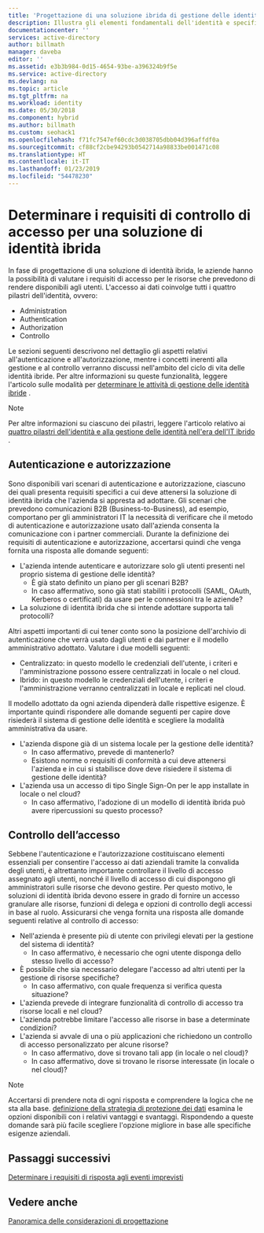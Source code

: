 ```yaml
---
title: 'Progettazione di una soluzione ibrida di gestione delle identità: requisiti di controllo degli accessi in Azure | Microsoft Docs'
description: Illustra gli elementi fondamentali dell'identità e specifica i requisiti di accesso alle risorse previsti per gli utenti in un ambiente ibrido.
documentationcenter: ''
services: active-directory
author: billmath
manager: daveba
editor: ''
ms.assetid: e3b3b984-0d15-4654-93be-a396324b9f5e
ms.service: active-directory
ms.devlang: na
ms.topic: article
ms.tgt_pltfrm: na
ms.workload: identity
ms.date: 05/30/2018
ms.component: hybrid
ms.author: billmath
ms.custom: seohack1
ms.openlocfilehash: f71fc7547ef60cdc3d038705dbb04d396affdf0a
ms.sourcegitcommit: cf88cf2cbe94293b0542714a98833be001471c08
ms.translationtype: HT
ms.contentlocale: it-IT
ms.lasthandoff: 01/23/2019
ms.locfileid: "54478230"
---
```

# <a name="determine-access-control-requirements-for-your-hybrid-identity-solution"></a>Determinare i requisiti di controllo di accesso per una soluzione di identità ibrida
In fase di progettazione di una soluzione di identità ibrida, le aziende hanno la possibilità di valutare i requisiti di accesso per le risorse che prevedono di rendere disponibili agli utenti. L'accesso ai dati coinvolge tutti i quattro pilastri dell'identità, ovvero:

* Administration
* Authentication
* Authorization
* Controllo

Le sezioni seguenti descrivono nel dettaglio gli aspetti relativi all'autenticazione e all'autorizzazione, mentre i concetti inerenti alla gestione e al controllo verranno discussi nell'ambito del ciclo di vita delle identità ibride. Per altre informazioni su queste funzionalità, leggere l'articolo sulle modalità per [determinare le attività di gestione delle identità ibride](plan-hybrid-identity-design-considerations-hybrid-id-management-tasks.md) .

> [!NOTE]
> Per altre informazioni su ciascuno dei pilastri, leggere l'articolo relativo ai [quattro pilastri dell'identità e alla gestione delle identità nell'era dell'IT ibrido](https://social.technet.microsoft.com/wiki/contents/articles/15530.the-four-pillars-of-identity-identity-management-in-the-age-of-hybrid-it.aspx) .
> 
> 

## <a name="authentication-and-authorization"></a>Autenticazione e autorizzazione
Sono disponibili vari scenari di autenticazione e autorizzazione, ciascuno dei quali presenta requisiti specifici a cui deve attenersi la soluzione di identità ibrida che l'azienda si appresta ad adottare. Gli scenari che prevedono comunicazioni B2B (Business-to-Business), ad esempio, comportano per gli amministratori IT la necessità di verificare che il metodo di autenticazione e autorizzazione usato dall'azienda consenta la comunicazione con i partner commerciali. Durante la definizione dei requisiti di autenticazione e autorizzazione, accertarsi quindi che venga fornita una risposta alle domande seguenti:

* L'azienda intende autenticare e autorizzare solo gli utenti presenti nel proprio sistema di gestione delle identità?
  * È già stato definito un piano per gli scenari B2B?
  * In caso affermativo, sono già stati stabiliti i protocolli (SAML, OAuth, Kerberos o certificati) da usare per le connessioni tra le aziende?
* La soluzione di identità ibrida che si intende adottare supporta tali protocolli?

Altri aspetti importanti di cui tener conto sono la posizione dell'archivio di autenticazione che verrà usato dagli utenti e dai partner e il modello amministrativo adottato. Valutare i due modelli seguenti:

* Centralizzato: in questo modello le credenziali dell'utente, i criteri e l'amministrazione possono essere centralizzati in locale o nel cloud.
* Ibrido: in questo modello le credenziali dell'utente, i criteri e l'amministrazione verranno centralizzati in locale e replicati nel cloud.

Il modello adottato da ogni azienda dipenderà dalle rispettive esigenze. È importante quindi rispondere alle domande seguenti per capire dove risiederà il sistema di gestione delle identità e scegliere la modalità amministrativa da usare.

* L'azienda dispone già di un sistema locale per la gestione delle identità?
  * In caso affermativo, prevede di mantenerlo?
  * Esistono norme o requisiti di conformità a cui deve attenersi l'azienda e in cui si stabilisce dove deve risiedere il sistema di gestione delle identità?
* L'azienda usa un accesso di tipo Single Sign-On per le app installate in locale o nel cloud?
  * In caso affermativo, l'adozione di un modello di identità ibrida può avere ripercussioni su questo processo?

## <a name="access-control"></a>Controllo dell’accesso
Sebbene l'autenticazione e l'autorizzazione costituiscano elementi essenziali per consentire l'accesso ai dati aziendali tramite la convalida degli utenti, è altrettanto importante controllare il livello di accesso assegnato agli utenti, nonché il livello di accesso di cui dispongono gli amministratori sulle risorse che devono gestire. Per questo motivo, le soluzioni di identità ibrida devono essere in grado di fornire un accesso granulare alle risorse, funzioni di delega e opzioni di controllo degli accessi in base al ruolo. Assicurarsi che venga fornita una risposta alle domande seguenti relative al controllo di accesso:

* Nell'azienda è presente più di utente con privilegi elevati per la gestione del sistema di identità?
  * In caso affermativo, è necessario che ogni utente disponga dello stesso livello di accesso?
* È possibile che sia necessario delegare l'accesso ad altri utenti per la gestione di risorse specifiche?
  * In caso affermativo, con quale frequenza si verifica questa situazione?
* L'azienda prevede di integrare funzionalità di controllo di accesso tra risorse locali e nel cloud?
* L'azienda potrebbe limitare l'accesso alle risorse in base a determinate condizioni?
* L'azienda si avvale di una o più applicazioni che richiedono un controllo di accesso personalizzato per alcune risorse?
  * In caso affermativo, dove si trovano tali app (in locale o nel cloud)?
  * In caso affermativo, dove si trovano le risorse interessate (in locale o nel cloud)?

> [!NOTE]
> Accertarsi di prendere nota di ogni risposta e comprendere la logica che ne sta alla base. [definizione della strategia di protezione dei dati](plan-hybrid-identity-design-considerations-data-protection-strategy.md) esamina le opzioni disponibili con i relativi vantaggi e svantaggi.  Rispondendo a queste domande sarà più facile scegliere l'opzione migliore in base alle specifiche esigenze aziendali.
> 
> 

## <a name="next-steps"></a>Passaggi successivi
[Determinare i requisiti di risposta agli eventi imprevisti](plan-hybrid-identity-design-considerations-incident-response-requirements.md)

## <a name="see-also"></a>Vedere anche
[Panoramica delle considerazioni di progettazione](plan-hybrid-identity-design-considerations-overview.md)

